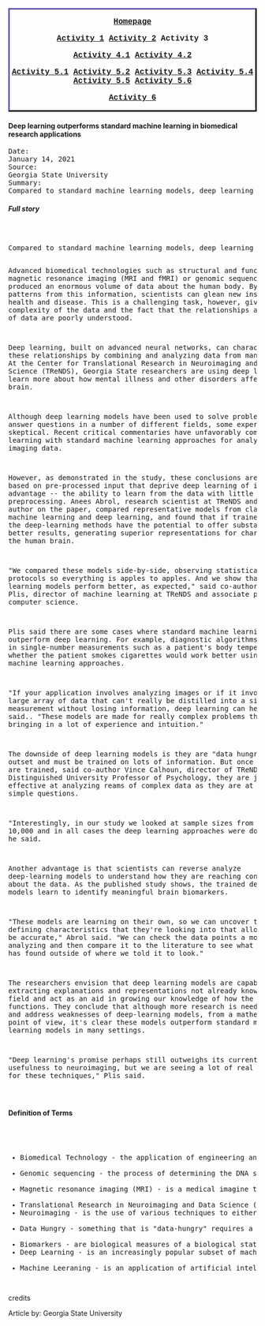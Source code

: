 <html>
<head>
	<title>Exercise5a</title>
	<meta name="student" content="Ninna Alessandra Santiago">
	<meta name="description" content="List">
	<meta name="keywords" content="HTML">
	<style>
		.myDiv {
		  border: 3px outset rgb(48, 42, 85); 
		  text-align: center;
		}
		</style>
</head>
<body>
	<div class="myDiv" style="font-family: 'Courier New'; font-size: 12pt; text-align: center;"><b>
        <p>
            <a href="Index.html" target="_blank">Homepage</a>
        </p>
        <p>
            <a href="Index1.html" target="_blank">Activity 1</a>
            <a href="Index2.html" target="_blank">Activity 2</a>
            Activity 3
        </p>
        <p>
            <a href="Index4.html" target="_blank">Activity 4.1</a>
            <a href="Index5.html" target="_blank">Activity 4.2</a>
        </p>
        <p>
            <a href="Index6.html" target="_blank">Activity 5.1</a>
            <a href="Index7.html" target="_blank">Activity 5.2</a>
            <a href="Index8.html" target="_blank">Activity 5.3</a>
            <a href="Index9.html" target="_blank">Activity 5.4</a>
            <a href="Index10.html" target="_blank">Activity 5.5</a>
            <a href="Index11.html" target="_blank">Activity 5.6</a>
        </p>
        <p>
            <a href="Index12.html" target="_blank">Activity 6</a>
        </p>
        </b>
        </div>
<h4><b>Deep learning outperforms standard machine learning in biomedical research applications</b></h4>
<pre>
Date:
January 14, 2021
Source:
Georgia State University
Summary:
Compared to standard machine learning models, deep learning models are largely superior at discerning patterns and discriminative features in brain imaging, despite being more complex in their architecture.
</pre>

<h6><b>Full story</b></h6>
<br>
<pre>
Compared to standard machine learning models, deep learning models are largely superior at discerning patterns and discriminative features in brain imaging, despite being more complex in their architecture, according to a new study in Nature Communications led by Georgia State University.

Advanced biomedical technologies such as structural and functional magnetic resonance imaging (MRI and fMRI) or genomic sequencing have produced an enormous volume of data about the human body. By extracting patterns from this information, scientists can glean new insights into health and disease. This is a challenging task, however, given the complexity of the data and the fact that the relationships among types of data are poorly understood.

Deep learning, built on advanced neural networks, can characterize these relationships by combining and analyzing data from many sources. At the Center for Translational Research in Neuroimaging and Data Science (TReNDS), Georgia State researchers are using deep learning to learn more about how mental illness and other disorders affect the brain.

Although deep learning models have been used to solve problems and answer questions in a number of different fields, some experts remain skeptical. Recent critical commentaries have unfavorably compared deep learning with standard machine learning approaches for analyzing brain imaging data.

However, as demonstrated in the study, these conclusions are often based on pre-processed input that deprive deep learning of its main advantage -- the ability to learn from the data with little to no preprocessing. Anees Abrol, research scientist at TReNDS and the lead author on the paper, compared representative models from classical machine learning and deep learning, and found that if trained properly, the deep-learning methods have the potential to offer substantially better results, generating superior representations for characterizing the human brain.

"We compared these models side-by-side, observing statistical protocols so everything is apples to apples. And we show that deep learning models perform better, as expected," said co-author Sergey Plis, director of machine learning at TReNDS and associate professor of computer science.

Plis said there are some cases where standard machine learning can outperform deep learning. For example, diagnostic algorithms that plug in single-number measurements such as a patient's body temperature or whether the patient smokes cigarettes would work better using classical machine learning approaches.

"If your application involves analyzing images or if it involves a large array of data that can't really be distilled into a simple measurement without losing information, deep learning can help," Plis said.. "These models are made for really complex problems that require bringing in a lot of experience and intuition."

The downside of deep learning models is they are "data hungry" at the outset and must be trained on lots of information. But once these models are trained, said co-author Vince Calhoun, director of TReNDS and Distinguished University Professor of Psychology, they are just as effective at analyzing reams of complex data as they are at answering simple questions.

"Interestingly, in our study we looked at sample sizes from 100 to 10,000 and in all cases the deep learning approaches were doing better," he said.

Another advantage is that scientists can reverse analyze deep-learning models to understand how they are reaching conclusions about the data. As the published study shows, the trained deep learning models learn to identify meaningful brain biomarkers.

"These models are learning on their own, so we can uncover the defining characteristics that they're looking into that allows them to be accurate," Abrol said. "We can check the data points a model is analyzing and then compare it to the literature to see what the model has found outside of where we told it to look."

The researchers envision that deep learning models are capable of extracting explanations and representations not already known to the field and act as an aid in growing our knowledge of how the human brain functions. They conclude that although more research is needed to find and address weaknesses of deep-learning models, from a mathematical point of view, it's clear these models outperform standard machine learning models in many settings.

"Deep learning's promise perhaps still outweighs its current usefulness to neuroimaging, but we are seeing a lot of real potential for these techniques," Plis said.
</pre>

<br>

<p><b>Definition of Terms</b></p>
<pre><dl>
<ul>
<li>Biomedical Technology - the application of engineering and technology principles to the domain of living or biological systems, with an emphasis on human health and diseases.</li>
<li>Genomic sequencing - the process of determining the DNA sequence of an organism's genome at a single time.</li>
<li>Magnetic resonance imaging (MRI) - is a medical imagine technique used in radiology to form pictures of the anatomy and the physiological processes of the body.</li>
<li>Translational Research in Neuroimaging and Data Science (TReNDS) - 
<li>Neuroimaging - is the use of various techniques to either directly or indirectly image the structure.</li>
<li>Data Hungry - something that is "data-hungry" requires a lot of data to function.</li>
<li>Biomarkers - are biological measures of a biological state.
<li>Deep Learning - is an increasingly popular subset of machine learning.</li>
<li>Machine Leeraning - is an application of artificial intelligence (IA) that provides systems the ability to authomatically learn and improve from experience without being explicitlu programmed.</li>
</pre></dl>

</body>credits</body>
<hopelessly devoted to you.;"

<footer>
  <p>Article by: Georgia State University</p>
  <p><a href="Translational Research in Neuroimaging and Data Science (TReNDS);"
 </footer>
 
 </body>
 </html>
